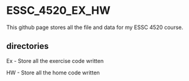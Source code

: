 # ESSC_4520_EX_HW
This github page stores all the file and data for my ESSC 4520 course.

## directories
Ex - Store all the exercise code written

HW - Store all the home code written
